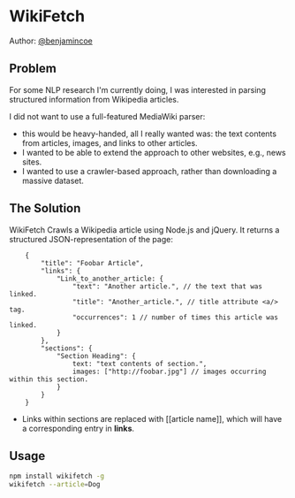 WikiFetch
=========

Author: [@benjamincoe](https://twitter.com/#/benjamincoe)

Problem
-------

For some NLP research I'm currently doing, I was interested in parsing structured information from Wikipedia articles.

I did not want to use a full-featured MediaWiki parser:

* this would be heavy-handed, all I really wanted was: the text contents from articles, images, and links to other articles.
* I wanted to be able to extend the approach to other websites, e.g., news sites.
* I wanted to use a crawler-based approach, rather than downloading a massive dataset.

The Solution
------------

WikiFetch Crawls a Wikipedia article using Node.js and jQuery. It returns a structured JSON-representation of the page:

```javscript
	{
		"title": "Foobar Article",
		"links": {
			"Link_to_another_article: {
				"text": "Another article.", // the text that was linked.
				"title": "Another_article.", // title attribute <a/> tag.
				"occurrences": 1 // number of times this article was linked.
			}
		},
		"sections": {
			"Section Heading": {
				text: "text contents of section.",
				images: ["http://foobar.jpg"] // images occurring within this section.
			}
		}
	}
```

* Links within sections are replaced with [[article name]], which will have a corresponding entry in **links**.

Usage
-----

```bash
npm install wikifetch -g
wikifetch --article=Dog
```